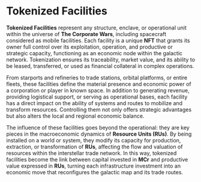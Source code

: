 # Tokenized Facilities

**Tokenized Facilities** represent any structure, enclave, or operational unit within the universe of **The Corporate Wars**, including spacecraft considered as mobile facilities. Each facility is a unique **NFT** that grants its owner full control over its exploitation, operation, and productive or strategic capacity, functioning as an economic node within the galactic network. Tokenization ensures its traceability, market value, and its ability to be leased, transferred, or used as financial collateral in complex operations.

From starports and refineries to trade stations, orbital platforms, or entire fleets, these facilities define the material presence and economic power of a corporation or player in known space. In addition to generating revenue, providing logistical support, or serving as operational bases, each facility has a direct impact on the ability of systems and routes to mobilize and transform resources. Controlling them not only offers strategic advantages but also alters the local and regional economic balance.

The influence of these facilities goes beyond the operational: they are key pieces in the macroeconomic dynamics of **Resource Units (RUs)**. By being installed on a world or system, they modify its capacity for production, extraction, or transformation of **RUs**, affecting the flow and valuation of resources within the interstellar trade network. In this way, tokenized facilities become the link between capital invested in **MCr** and productive value expressed in **RUs**, turning each infrastructure investment into an economic move that reconfigures the galactic map and its trade routes.
